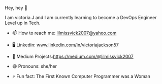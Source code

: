  Hey, hey  👋

I am victoria J and I am currently learning to become a DevOps Engineer Level up in Tech.


- 📫 How to reach me: lilmissvick2007@yahoo.com
- 🖥️ Linkedin: www.linkedin.com/in/victoriajackson57
- 📰 Medium Projects:https://medium.com/@lilmissvick2007

- 😄 Pronouns: she/her
- ⚡ Fun fact: The First Known Computer Programmer was a Woman

